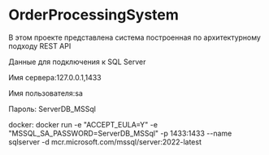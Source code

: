 # OrderProcessingSystem
В этом проекте представлена система построенная по архитектурному подходу REST API

Данные для подключения к SQL Server

Имя сервера:127.0.0.1,1433

Имя пользователя:sa

Пароль: ServerDB_MSSql

docker:
docker run -e "ACCEPT_EULA=Y" -e "MSSQL_SA_PASSWORD=ServerDB_MSSql" -p 1433:1433 --name sqlserver -d mcr.microsoft.com/mssql/server:2022-latest


